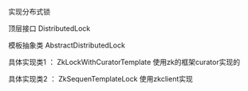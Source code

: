 实现分布式锁

顶层接口 DistributedLock

模板抽象类 AbstractDistributedLock

具体实现类1 ： ZkLockWithCuratorTemplate  使用zk的框架curator实现的

具体实现类2 ： ZkSequenTemplateLock  使用zkclient实现